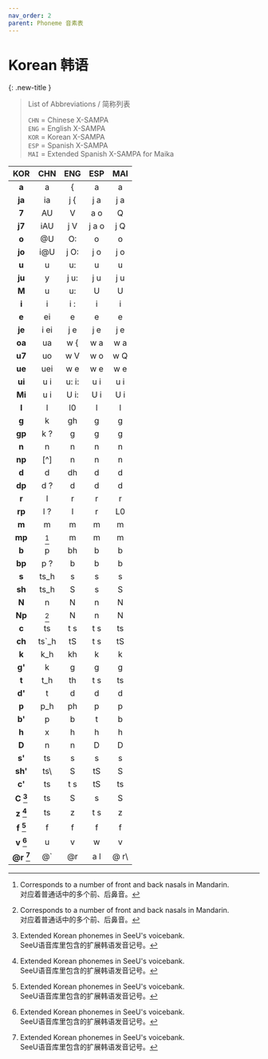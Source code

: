 ```yaml
---
nav_order: 2
parent: Phoneme 音素表
---
```


# Korean 韩语

{: .new-title }
> List of Abbreviations / 简称列表
>
> `CHN` = Chinese X-SAMPA  
> `ENG` = English X-SAMPA  
> `KOR` = Korean X-SAMPA  
> `ESP` = Spanish X-SAMPA  
> `MAI` = Extended Spanish X-SAMPA for Maika

| KOR | CHN | ENG | ESP | MAI |
| :--------: | :--: | :--: | :-: | :-: |
| **a** | a | { | a | a |
| **ja** | ia | j { | j a | j a |
| **7** | AU | V | a o | Q |
| **j7** | iAU | j V | j a o | j Q |
| **o** | @U | O: | o | o |
| **jo** | i@U | j O: | j o | j o |
| **u** | u | u: | u | u |
| **ju** | y | j u: | j u | j u |
| **M** | u | u: | U | U |
| **i** | i | i : | i | i |
| **e** | ei | e | e | e |
| **je** | i ei | j e | j e | j e |
| **oa** | ua | w { | w a | w a |
| **u7** | uo | w V | w o | w Q |
| **ue** | uei | w e | w e | w e |
| **ui** | u i | u: i: | u i | u i |
| **Mi** | u i | U i: | U i | U i |
| **l** | l | l0 | l | l |
| **g** | k | gh | g | g |
| **gp** | k ? | g | g | g |
| **n** | n | n | n | n |
| **np** | [^]  | n | n | n |
| **d** | d | dh | d | d |
| **dp** | d ? | d | d | d |
| **r** | l | r | r | r |
| **rp** | l ? | l | r | L0 |
| **m** | m | m | m | m |
| **mp** | [^2]  | m | m | m |
| **b** | p | bh | b | b |
| **bp** | p ? | b | b | b |
| **s** | ts_h | s | s | s |
| **sh** | ts_h | S | s | S |
| **N** | n | N | n | N |
| **Np** | [^2]  | N | n | N |
| **c** | ts | t s | t s | ts |
| **ch** | ts`_h | tS | t s | tS |
| **k** | k_h | kh | k | k |
| **g'** | k | g | g | g |
| **t** | t_h | th | t s | ts |
| **d'** | t | d | d | d |
| **p** | p_h | ph | p | p |
| **b'** | p | b | t | b |
| **h** | x | h | h | h |
| **D** | n | n | D | D |
| **s'** | ts | s | s | s |
| **sh'** | ts\ | S | tS | S |
| **c'** | ts | t s | tS | ts |
| **C [^1]** | ts | S | s | S |
| **z [^1]** | ts | z | t s | z |
| **f [^1]** | f | f | f | f |
| **v [^1]** | u | v | w | v |
| **@r [^1]** | @` | @r | a l | @ r\ |


[^1]: Extended Korean phonemes in SeeU's voicebank.  
      SeeU语音库里包含的扩展韩语发音记号。  

[^2]: Corresponds to a number of front and back nasals in Mandarin.  
      对应着普通话中的多个前、后鼻音。  


